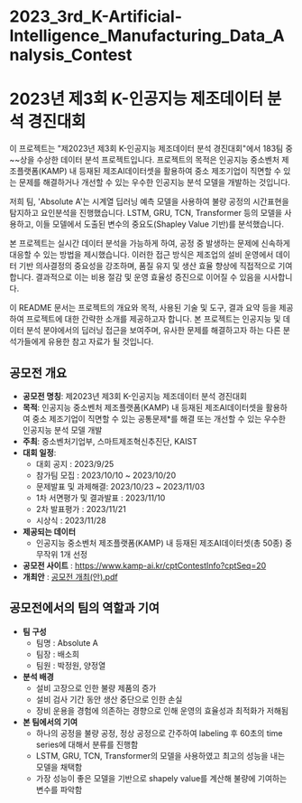 # 2023_3rd_K-Artificial-Intelligence_Manufacturing_Data_Analysis_Contest

# 2023년 제3회 K-인공지능 제조데이터 분석 경진대회
이 프로젝트는 "제2023년 제3회 K-인공지능 제조데이터 분석 경진대회"에서 183팀 중 ~~상을 수상한 데이터 분석 프로젝트입니다. 프로젝트의 목적은 인공지능 중소벤처 제조플랫폼(KAMP) 내 등재된 제조AI데이터셋을 활용하여 중소 제조기업이 직면할 수 있는 문제를 해결하거나 개선할 수 있는 우수한 인공지능 분석 모델을 개발하는 것입니다.

저희 팀, 'Absolute A'는 시계열 딥러닝 예측 모델을 사용하여 불량 공정의 시간표현을 탐지하고 요인분석을 진행했습니다. LSTM, GRU, TCN, Transformer 등의 모델을 사용하고, 이들 모델에서 도출된 변수의 중요도(Shapley Value 기반)를 분석했습니다. 

본 프로젝트는 실시간 데이터 분석을 가능하게 하여, 공정 중 발생하는 문제에 신속하게 대응할 수 있는 방법을 제시했습니다. 이러한 접근 방식은 제조업의 설비 운영에서 데이터 기반 의사결정의 중요성을 강조하며, 품질 유지 및 생산 효율 향상에 직접적으로 기여합니다. 결과적으로 이는 비용 절감 및 운영 효율성 증진으로 이어질 수 있음을 시사합니다.

이 README 문서는 프로젝트의 개요와 목적, 사용된 기술 및 도구, 결과 요약 등을 제공하여 프로젝트에 대한 간략한 소개를 제공하고자 합니다. 본 프로젝트는 인공지능 및 데이터 분석 분야에서의 딥러닝 접근을 보여주며, 유사한 문제를 해결하고자 하는 다른 분석가들에게 유용한 참고 자료가 될 것입니다.

## 공모전 개요
  - <b>공모전 명칭</b>: 제2023년 제3회 K-인공지능 제조데이터 분석 경진대회
  - <b>목적</b>: 인공지능 중소벤처 제조플랫폼(KAMP) 내 등재된 제조AI데이터셋을 활용하여 중소 제조기업이 직면할 수 있는 공통문제*를 해결 또는 개선할 수 있는 우수한 인공지능 분석 모델 개발 
  - <b>주최</b>: 중소벤처기업부, 스마트제조혁신추진단, KAIST
  - <b>대회 일정</b>:
    - 대회 공지 : 2023/9/25
    - 참가팀 모집 : 2023/10/10 ~ 2023/10/20
    - 문제발표 및 과제해결:  2023/10/23 ~ 2023/11/03
    - 1차 서면평가 및 결과발표 : 2023/11/10
    - 2차 발표평가 : 2023/11/21
    - 시상식 : 2023/11/28
  - <b>제공되는 데이터</b> 
    - 인공지능 중소벤처 제조플랫폼(KAMP) 내 등재된 제조AI데이터셋(총 50종) 중 무작위 1개 선정
  - <b>공모전 사이트</b> : https://www.kamp-ai.kr/cptContestInfo?cptSeq=20 
  - <b>개최안</b> : [공모전 개최(안).pdf](https://github.com/passion3659/2023_Crime_Safety_Data_Analysis_Competition/files/11648459/default.pdf)

## 공모전에서의 팀의 역할과 기여
- <b>팀 구성</b>
  - 팀명 : Absolute A
  - 팀장 : 배소희
  - 팀원 : 박정원, 양정열
- <b>분석 배경</b>
  - 설비 고장으로 인한 불량 제품의 증가
  - 설비 검사 기간 동안 생산 중단으로 인한 손실
  - 장비 운용을 경험에 의존하는 경향으로 인해 운영의 효율성과 최적화가 저해됨
- <b>본 팀에서의 기여</b>
  - 하나의 공정을 불량 공정, 정상 공정으로 간주하여 labeling 후 60초의 time series에 대해서 분류를 진행함
  - LSTM, GRU, TCN, Transformer의 모델을 사용하였고 최고의 성능을 내는 모델을 채택함
  - 가장 성능이 좋은 모델을 기반으로 shapely value를 계산해 불량에 기여하는 변수를 파악함
